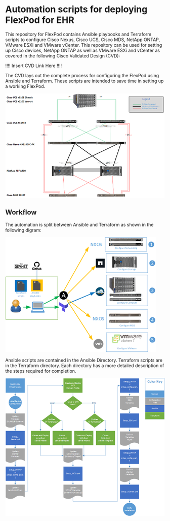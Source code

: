 # Automation scripts for deploying FlexPod for EHR 

This repository for FlexPod contains Ansible playbooks and Terraform scripts to configure Cisco Nexus, Cisco UCS, Cisco MDS, NetApp ONTAP, VMware ESXi and VMware vCenter. This repository can be used for setting up Cisco devices, NetApp ONTAP as well as VMware ESXi and vCenter as covered in the following Cisco Validated Design (CVD): 

!!!! Insert CVD Link Here !!!!

The CVD lays out the complete process for configuring the FlexPod using Ansible and Terraform. These scripts are intended to save time in setting up a working FlexPod.

![block-diagram](./images/Architecture.png)  

## Workflow  

The automation is split between Ansible and Terraform as shown in the following digram:

![](images/Automation.png)

Ansible scripts are contained in the Ansible Directory. Terraform scripts are in the Terraform directory. Each directory has a more detailed description of the steps required for completion. 



![](./images/High_Level_Flow.png) 
